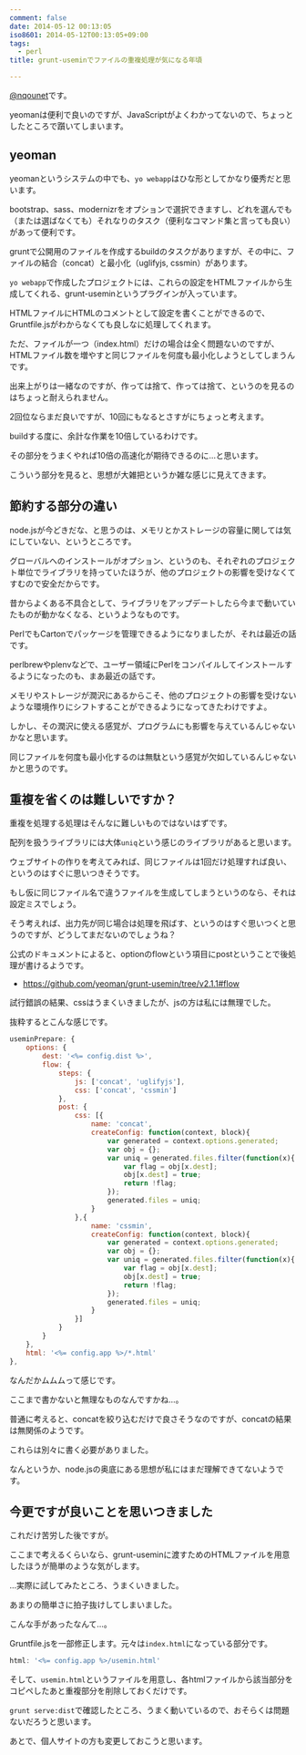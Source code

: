 ```yaml
---
comment: false
date: 2014-05-12 00:13:05
iso8601: 2014-05-12T00:13:05+09:00
tags:
  - perl
title: grunt-useminでファイルの重複処理が気になる年頃

---
```


<p><a href="https://twitter.com/nqounet">@nqounet</a>です。</p>

<p>yeomanは便利で良いのですが、JavaScriptがよくわかってないので、ちょっとしたところで躓いてしまいます。</p>



<h2>yeoman</h2>

<p>yeomanというシステムの中でも、<code>yo webapp</code>はひな形としてかなり優秀だと思います。</p>

<p>bootstrap、sass、modernizrをオプションで選択できますし、どれを選んでも（または選ばなくても）それなりのタスク（便利なコマンド集と言っても良い）があって便利です。</p>

<p>gruntで公開用のファイルを作成するbuildのタスクがありますが、その中に、ファイルの結合（concat）と最小化（uglifyjs, cssmin）があります。</p>

<p><code>yo webapp</code>で作成したプロジェクトには、これらの設定をHTMLファイルから生成してくれる、grunt-useminというプラグインが入っています。</p>

<p>HTMLファイルにHTMLのコメントとして設定を書くことができるので、Gruntfile.jsがわからなくても良しなに処理してくれます。</p>

<p>ただ、ファイルが一つ（index.html）だけの場合は全く問題ないのですが、HTMLファイル数を増やすと同じファイルを何度も最小化しようとしてしまうんです。</p>

<p>出来上がりは一緒なのですが、作っては捨て、作っては捨て、というのを見るのはちょっと耐えられません。</p>

<p>2回位ならまだ良いですが、10回にもなるとさすがにちょっと考えます。</p>

<p>buildする度に、余計な作業を10倍しているわけです。</p>

<p>その部分をうまくやれば10倍の高速化が期待できるのに…と思います。</p>

<p>こういう部分を見ると、思想が大雑把というか雑な感じに見えてきます。</p>

<h2>節約する部分の違い</h2>

<p>node.jsが今どきだな、と思うのは、メモリとかストレージの容量に関しては気にしていない、というところです。</p>

<p>グローバルへのインストールがオプション、というのも、それぞれのプロジェクト単位でライブラリを持っていたほうが、他のプロジェクトの影響を受けなくてすむので安全だからです。</p>

<p>昔からよくある不具合として、ライブラリをアップデートしたら今まで動いていたものが動かなくなる、というようなものです。</p>

<p>PerlでもCartonでパッケージを管理できるようになりましたが、それは最近の話です。</p>

<p>perlbrewやplenvなどで、ユーザー領域にPerlをコンパイルしてインストールするようになったのも、まあ最近の話です。</p>

<p>メモリやストレージが潤沢にあるからこそ、他のプロジェクトの影響を受けないような環境作りにシフトすることができるようになってきたわけですよ。</p>

<p>しかし、その潤沢に使える感覚が、プログラムにも影響を与えているんじゃないかなと思います。</p>

<p>同じファイルを何度も最小化するのは無駄という感覚が欠如しているんじゃないかと思うのです。</p>

<h2>重複を省くのは難しいですか？</h2>

<p>重複を処理する処理はそんなに難しいものではないはずです。</p>

<p>配列を扱うライブラリには大体<code>uniq</code>という感じのライブラリがあると思います。</p>

<p>ウェブサイトの作りを考えてみれば、同じファイルは1回だけ処理すれば良い、というのはすぐに思いつきそうです。</p>

<p>もし仮に同じファイル名で違うファイルを生成してしまうというのなら、それは設定ミスでしょう。</p>

<p>そう考えれば、出力先が同じ場合は処理を飛ばす、というのはすぐ思いつくと思うのですが、どうしてまだないのでしょうね？</p>

<p>公式のドキュメントによると、optionのflowという項目にpostということで後処理が書けるようです。</p>

<ul>
<li><a href="https://github.com/yeoman/grunt-usemin/tree/v2.1.1#flow">https://github.com/yeoman/grunt-usemin/tree/v2.1.1#flow</a></li>
</ul>

<p>試行錯誤の結果、cssはうまくいきましたが、jsの方は私には無理でした。</p>

<p>抜粋するとこんな感じです。</p>

```js Gruntfile.js
useminPrepare: {
    options: {
        dest: '<%= config.dist %>',
        flow: {
            steps: {
                js: ['concat', 'uglifyjs'],
                css: ['concat', 'cssmin']
            },
            post: {
                css: [{
                    name: 'concat',
                    createConfig: function(context, block){
                        var generated = context.options.generated;
                        var obj = {};
                        var uniq = generated.files.filter(function(x){
                            var flag = obj[x.dest];
                            obj[x.dest] = true;
                            return !flag;
                        });
                        generated.files = uniq;
                    }
                },{
                    name: 'cssmin',
                    createConfig: function(context, block){
                        var generated = context.options.generated;
                        var obj = {};
                        var uniq = generated.files.filter(function(x){
                            var flag = obj[x.dest];
                            obj[x.dest] = true;
                            return !flag;
                        });
                        generated.files = uniq;
                    }
                }]
            }
        }
    },
    html: '<%= config.app %>/*.html'
},
```

<p>なんだかムムムって感じです。</p>

<p>ここまで書かないと無理なものなんですかね…。</p>

<p>普通に考えると、concatを絞り込むだけで良さそうなのですが、concatの結果は無関係のようです。</p>

<p>これらは別々に書く必要がありました。</p>

<p>なんというか、node.jsの奥底にある思想が私にはまだ理解できてないようです。</p>

<h2>今更ですが良いことを思いつきました</h2>

<p>これだけ苦労した後ですが。</p>

<p>ここまで考えるくらいなら、grunt-useminに渡すためのHTMLファイルを用意したほうが簡単のような気がします。</p>

<p>…実際に試してみたところ、うまくいきました。</p>

<p>あまりの簡単さに拍子抜けしてしまいました。</p>

<p>こんな手があったなんて…。</p>

<p>Gruntfile.jsを一部修正します。元々は<code>index.html</code>になっている部分です。</p>

```js
html: '<%= config.app %>/usemin.html'
```

<p>そして、<code>usemin.html</code>というファイルを用意し、各htmlファイルから該当部分をコピペしたあと重複部分を削除しておくだけです。</p>

<p><code>grunt serve:dist</code>で確認したところ、うまく動いているので、おそらくは問題ないだろうと思います。</p>

<p>あとで、個人サイトの方も変更しておこうと思います。</p>
    	